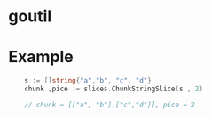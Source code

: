 # goutil



# Example


```GO
    s := []string{"a","b", "c", "d"}
    chunk ,pice := slices.ChunkStringSlice(s , 2)

    // chunk = [["a", "b"],["c","d"]], pice = 2
```
